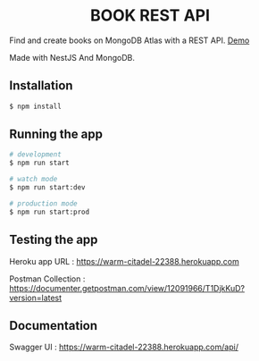 <h1 align="center">
  BOOK REST API
</h1>

Find and create books on MongoDB Atlas with a REST API. <a href="https://documenter.getpostman.com/view/12091966/T1DjkKuD?version=latest">Demo</a>

Made with NestJS And MongoDB.

## Installation

```bash
$ npm install
```

## Running the app

```bash
# development
$ npm run start

# watch mode
$ npm run start:dev

# production mode
$ npm run start:prod
```

## Testing the app

Heroku app URL : https://warm-citadel-22388.herokuapp.com

Postman Collection : https://documenter.getpostman.com/view/12091966/T1DjkKuD?version=latest


## Documentation

Swagger UI : https://warm-citadel-22388.herokuapp.com/api/
